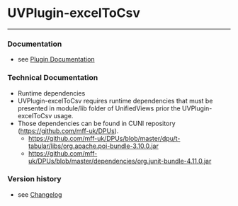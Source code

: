 # UVPlugin-excelToCsv
----------

### Documentation

* see [Plugin Documentation](./doc/About.md)

### Technical Documentation

* Runtime dependencies
 * UVPlugin-excelToCsv requires runtime dependencies that must be presented in module/lib folder of UnifiedViews prior the UVPlugin-excelToCsv usage.
 * Those dependencies can be found in CUNI repository (https://github.com/mff-uk/DPUs).
   * https://github.com/mff-uk/DPUs/blob/master/dpu/t-tabular/libs/org.apache.poi-bundle-3.10.0.jar
   * https://github.com/mff-uk/DPUs/blob/master/dependencies/org.junit-bundle-4.11.0.jar

### Version history

* see [Changelog](./CHANGELOG.md)

